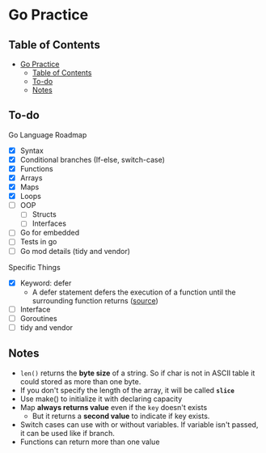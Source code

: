 # Go Practice

## Table of Contents
- [Go Practice](#go-practice)
  - [Table of Contents](#table-of-contents)
  - [To-do](#to-do)
  - [Notes](#notes)

## To-do
Go Language Roadmap
- [x] Syntax
- [x] Conditional branches (If-else, switch-case)
- [x] Functions
- [x] Arrays
- [x] Maps
- [x] Loops
- [ ] OOP
  - [ ] Structs
  - [ ] Interfaces
- [ ] Go for embedded
- [ ] Tests in go
- [ ] Go mod details (tidy and vendor)

Specific Things
- [x] Keyword: defer
  - A defer statement defers the execution of a function until the surrounding function returns ([source](https://go.dev/tour/flowcontrol/12))
- [ ] Interface
- [ ] Goroutines
- [ ] tidy and vendor

## Notes

- `len()` returns the **byte size** of a string. So if char is not in ASCII table it could stored as more than one byte.
- If you don't specify the length of the array, it will be called **`slice`**
- Use make() to initialize it with declaring capacity
- Map **always returns value** even if the `key` doesn't exists
  - But it returns a **second value** to indicate if key exists.
- Switch cases can use with or without variables. If variable isn't passed, it can be used like if branch.
- Functions can return more than one value